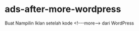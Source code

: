 ads-after-more-wordpress
========================

Buat Nampilin Iklan setelah kode &lt;!---more--> dari WordPress
